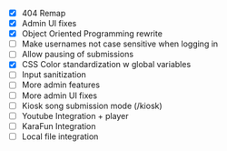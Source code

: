 - [x] 404 Remap
- [x] Admin UI fixes
- [x] Object Oriented Programming rewrite
- [ ] Make usernames not case sensitive when logging in
- [ ] Allow pausing of submissions
- [x] CSS Color standardization w global variables
- [ ] Input sanitization
- [ ] More admin features
- [ ] More admin UI fixes
- [ ] Kiosk song submission mode (/kiosk)
- [ ] Youtube Integration + player
- [ ] KaraFun Integration
- [ ] Local file integration
